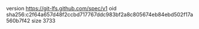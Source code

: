 version https://git-lfs.github.com/spec/v1
oid sha256:c2f64a657d48f2ccbd717767ddc983bf2a8c805674eb84ebd502f17a560b7f42
size 3733
